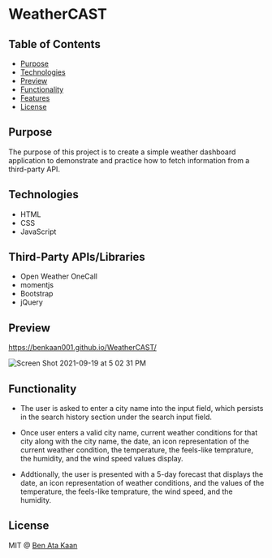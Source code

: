 # WeatherCAST

## Table of Contents

* [Purpose](#purpose)
* [Technologies](#technologies)
* [Preview](#preview)
* [Functionality](#functionality)
* [Features](#features)
* [License](#license)

## Purpose

The purpose of this project is to create a simple weather dashboard application to demonstrate and practice how to fetch information from a third-party API.


## Technologies

* HTML
* CSS
* JavaScript

## Third-Party APIs/Libraries

* Open Weather OneCall
* momentjs
* Bootstrap
* jQuery



## Preview

https://benkaan001.github.io/WeatherCAST/ 

![Screen Shot 2021-09-19 at 5 02 31 PM](https://user-images.githubusercontent.com/88162275/133944491-6e16cf48-dfe9-4ffd-bb76-f3936960a42b.png)






## Functionality

*  The user is asked to enter a city name into the input field, which persists in the search history section under the search input field. 

*  Once user enters a valid city name, current weather conditions for that city along with the city name, the date, an icon representation of the current weather condition, the temperature, the feels-like temprature, the humidity, and the wind speed values display. 

* Addtionally, the user is presented with a 5-day forecast that displays the date, an icon representation of weather conditions, and the values of the temperature, the feels-like temprature, the wind speed, and the humidity. 


## License

MIT @ [Ben Ata Kaan](https://github.com/benkaan001)
